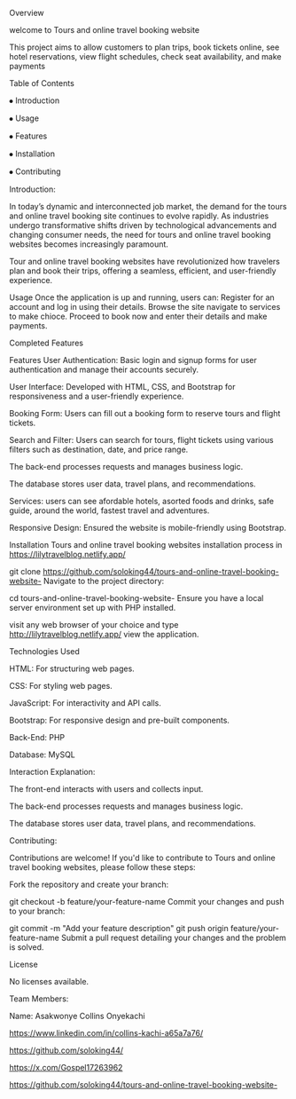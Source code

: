 Overview

welcome to Tours and online travel booking website

This project aims to allow customers to plan trips, book tickets online, see hotel reservations, view flight schedules, check seat availability, and make payments

Table of Contents

⦁ Introduction

⦁ Usage

⦁ Features

⦁ Installation

⦁ Contributing

Introduction:

In today’s dynamic and interconnected job market, the demand for the tours and online travel booking site continues to evolve rapidly. As industries undergo transformative shifts driven by technological advancements and changing consumer needs, the need for tours and online travel booking websites becomes increasingly paramount.

Tour and online travel booking websites have revolutionized how travelers plan and book their trips, offering a seamless, efficient, and user-friendly experience.

Usage Once the application is up and running, users can: Register for an account and log in using their details. Browse the site navigate to services to make chioce. Proceed to book now and enter their details and make payments.

Completed Features

Features User Authentication: Basic login and signup forms for user authentication and manage their accounts securely.

User Interface: Developed with HTML, CSS, and Bootstrap for responsiveness and a user-friendly experience.

Booking Form: Users can fill out a booking form to reserve tours and flight tickets.

Search and Filter: Users can search for tours, flight tickets using various filters such as destination, date, and price range.

The back-end processes requests and manages business logic.

The database stores user data, travel plans, and recommendations.

Services: users can see afordable hotels, asorted foods and drinks, safe guide, around the world, fastest travel and adventures.

Responsive Design: Ensured the website is mobile-friendly using Bootstrap.

Installation Tours and online travel booking websites installation process in https://lilytravelblog.netlify.app/

git clone https://github.com/soloking44/tours-and-online-travel-booking-website- Navigate to the project directory:

cd tours-and-online-travel-booking-website- Ensure you have a local server environment set up with PHP installed.

visit any web browser of your choice and type http://lilytravelblog.netlify.app/ view the application.

Technologies Used

HTML: For structuring web pages.

CSS: For styling web pages.

JavaScript: For interactivity and API calls.

Bootstrap: For responsive design and pre-built components.

Back-End: PHP

Database: MySQL

Interaction Explanation:

The front-end interacts with users and collects input.

The back-end processes requests and manages business logic.

The database stores user data, travel plans, and recommendations.


Contributing:

Contributions are welcome! If you'd like to contribute to Tours and online travel booking websites, please follow these steps:

Fork the repository and create your branch:

git checkout -b feature/your-feature-name Commit your changes and push to your branch:

git commit -m "Add your feature description" git push origin feature/your-feature-name Submit a pull request detailing your changes and the problem is solved.

License

No licenses available.

Team Members:

Name: Asakwonye Collins Onyekachi

https://www.linkedin.com/in/collins-kachi-a65a7a76/

https://github.com/soloking44/

https://x.com/Gospel17263962

https://github.com/soloking44/tours-and-online-travel-booking-website-
